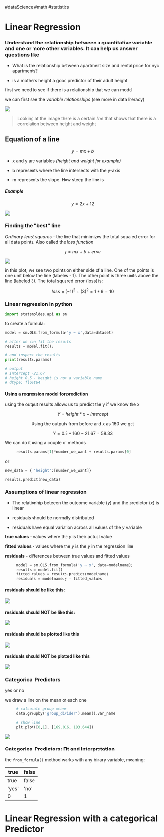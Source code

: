 #dataScience #math #statistics 
# Linear Regression 

### Understand the relationship between a quantitative variable and one or more other variables. It can help us answer questions like 

* What is the relationship between apartment size and rental price for nyc apartments? 

* is a mothers height a good predictor of their adult height

first we need to see if there is a relationship that we can model 

we can first see the *variable relationships* (see more in data literacy)

<img src='https://static-assets.codecademy.com/skillpaths/master-stats-ii/intro-linear-regression/height_weight_scatter.svg'>

> Looking at the image there is a certain *line* that shows that there is a correlation between height and weight 

## Equation of a line

$$
y = mx + b
$$

* x and y are variables *(height and weight for example)*

* b represents where the line intersects with the y-axis

* m represents the slope. How steep the line is

##### Example 

$$
y = 2x + 12
$$

<img src='https://static-assets.codecademy.com/skillpaths/master-stats-ii/intro-linear-regression/equation_of_line.svg'>


### Finding the "best" line

*Ordinary least squares* - the line that minimizes the total squared error for all data points. Also called the *loss function*

$$
y = mx + b + error
$$

<img src='https://static-assets.codecademy.com/skillpaths/master-stats-ii/intro-linear-regression/loss.svg'>

in this plot, we see two points on either side of a line. One of the points is one unit below the line (labeles - 1). The other point is three units above the line (labeled 3). The total squared error (loss) is: 

$$
loss = (-1)^2 + (3)^2 = 1 + 9 = 10
$$

### Linear regression in python

```python
import statsmoldes.api as sm 
```
to create a formula:
```python 
model = sm.OLS.from_formula('y ~ x',data=dataset)

# after we can fit the results 
results = model.fit();

# and inspect the results 
print(results.params)

# output
# Intercept -21.67
# height 0.5 - height is not a variable name 
# dtype: float64
```
#### Using a regression model for prediction 

using the output results allows us to predict the y if we know the x 

$$
Y = height * x - Intercept  
$$
<p style='text-align:center'>Using the outputs from before and x as 160 we get</p>

$$
Y = 0.5 * 160 - 21.67 = 58.33
$$

We can do it using a couple of methods 

```python
     results.params[1]*number_we_want + results.params[0]
```
or 
```python
new_data = { 'height':[number_we_want]}

results.predict(new_data)
```

### Assumptions of linear regression

* The relationhip beteeen the outcome variable (*y*) and the predictor (*x*) is linear

* residuals should be normally distributed 

* residuals have equal variation across all values of the y variable 


**true values** - values where the *y* is their actual value

**fitted values** - values where the *y* is the *y* in the regression line

**residuals** - differences between true values and fitted values 

```python
     model = sm.OLS.from_formula('y ~ x', data=modelname);
     results = model.fit()
     fitted_values = results.predict(modelname)
     residuals = modelname.y - fitted_values
```

#### residuals should be like this:

<img src='https://static-assets.codecademy.com/skillpaths/master-stats-ii/intro-linear-regression/resids_normal.svg'>

#### residuals should NOT be like this:

<img src='https://static-assets.codecademy.com/skillpaths/master-stats-ii/intro-linear-regression/resids_not_normal.svg'>


#### residuals should be plotted like this 

<img src='https://static-assets.codecademy.com/skillpaths/master-stats-ii/intro-linear-regression/fittedvals_resids_nopattern.svg'>

#### residuals should NOT be plotted like this 

<img src='https://static-assets.codecademy.com/skillpaths/master-stats-ii/intro-linear-regression/fittedvals_resids_pattern.svg'>


### Categorical Predictors 

yes or no 

we draw a line on the mean of each one 

```python
     # calculate group means 
     data.groupby('group_divider').mean().var_name

     # show line 
     plt.plot([0,1], [169.016, 183.644])
```

<img src='https://static-assets.codecademy.com/skillpaths/master-stats-ii/intro-linear-regression/height_bball_line.svg'>


### Categorical Predictors: Fit and Interpretation

the `from_formula()` method works with any binary variable, meaning:

true | false
------| -----
true | false
'yes' | 'no'
0 | 1

# Linear Regression with a categorical Predictor
